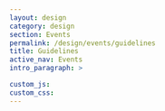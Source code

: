 ```yaml
---
layout: design
category: design
section: Events
permalink: /design/events/guidelines
title: Guidelines
active_nav: Events
intro_paragraph: >

custom_js:
custom_css:
---
```

